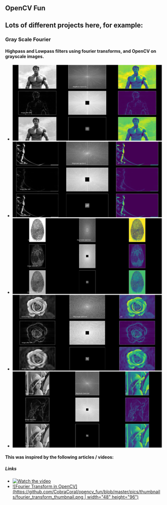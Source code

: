 ## OpenCV Fun

## Lots of different projects here, for example:
### Gray Scale Fourier
#### Highpass and Lowpass filters using fourier transforms, and OpenCV on grayscale images.
- ![Preview-Screens](https://github.com/CobraCoral/opencv_fun/blob/master/pics/results/arnold_highlow.png)
- ![Preview-Screens](https://github.com/CobraCoral/opencv_fun/blob/master/pics/results/batman_highlow.png)
- ![Preview-Screens](https://github.com/CobraCoral/opencv_fun/blob/master/pics/results/fingerprint_highlow.png)
- ![Preview-Screens](https://github.com/CobraCoral/opencv_fun/blob/master/pics/results/flower_highlow.png)
- ![Preview-Screens](https://github.com/CobraCoral/opencv_fun/blob/master/pics/results/lady_highlow.png)

#### This was inspired by the following articles / videos:
##### Links
- [![Watch the video](https://img.youtube.com/vi/fRjFwTbJfes/hqdefault.jpg)](https://www.youtube.com/watch?v=fRjFwTbJfes)
- [![Fourier Transform in OpenCV](https://github.com/CobraCoral/opencv_fun/blob/master/pics/thumbnails/fourier_transform_thumbnail.png | width="48" height="96")](https://opencv-python-tutroals.readthedocs.io/en/latest/py_tutorials/py_imgproc/py_transforms/py_fourier_transform/py_fourier_transform.html)
